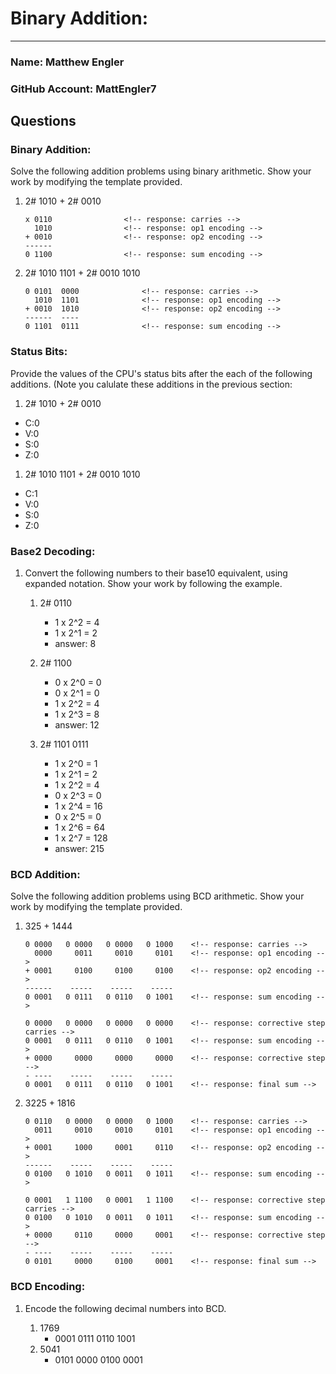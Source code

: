 # Binary Addition:
---
### Name: Matthew Engler                               <!-- response -->
### GitHub Account: MattEngler7                     <!-- response -->

## Questions


### Binary Addition:

Solve the following addition problems using binary arithmetic. Show your work by modifying the template provided.

1. 2# 1010 + 2# 0010 
   ```
   x 0110                <!-- response: carries -->
     1010                <!-- response: op1 encoding -->
   + 0010                <!-- response: op2 encoding -->
   ------            
   0 1100                <!-- response: sum encoding -->
   ```

1. 2# 1010 1101  +  2# 0010 1010
   ```
   0 0101  0000              <!-- response: carries -->
     1010  1101              <!-- response: op1 encoding -->
   + 0010  1010              <!-- response: op2 encoding -->
   ------  ----          
   0 1101  0111              <!-- response: sum encoding -->
   ```

### Status Bits:
Provide the values of the CPU's status bits after the each of the following additions.  (Note you calulate these additions in the previous section:

1. 2# 1010 + 2# 0010 
  - C:0    <!-- response: -->
  - V:0    <!-- response: -->
  - S:0    <!-- response: -->
  - Z:0    <!-- response: -->

1. 2# 1010 1101  +  2# 0010 1010
  - C:1    <!-- response: -->
  - V:0    <!-- response: -->
  - S:0    <!-- response: -->
  - Z:0    <!-- response: -->

### Base2 Decoding:
1. Convert the following numbers to their base10 equivalent, using expanded notation.
Show your work by following the example.

   1. 2# 0110           
      - 1 x 2^2 = 4    <!-- response -->
      - 1 x 2^1 = 2    <!-- response -->
      - answer: 8      <!-- response -->

   1. 2# 1100          <!-- response: 1100 -->
      - 0 x 2^0 = 0    <!-- response -->
      - 0 x 2^1 = 0    <!-- response -->
      - 1 x 2^2 = 4    <!-- response -->
      - 1 x 2^3 = 8    <!-- response -->
      - answer: 12       <!-- response -->


   1. 2# 1101 0111     <!-- response: 1101 0111 -->
      - 1 x 2^0 = 1    <!-- response -->
      - 1 x 2^1 = 2    <!-- response -->
      - 1 x 2^2 = 4    <!-- response -->
      - 0 x 2^3 = 0    <!-- response -->
      - 1 x 2^4 = 16   <!-- response -->
      - 0 x 2^5 = 0    <!-- response -->
      - 1 x 2^6 = 64   <!-- response -->
      - 1 x 2^7 = 128  <!-- response -->
      - answer: 215    <!-- response -->


### BCD Addition:

Solve the following addition problems using BCD arithmetic. Show your work by modifying the template provided.

1. 325 + 1444                           <!-- response: BCD: 325 + 1444 -->
   ```
   0 0000   0 0000   0 0000   0 1000    <!-- response: carries -->
     0000     0011     0010     0101    <!-- response: op1 encoding -->
   + 0001     0100     0100     0100    <!-- response: op2 encoding -->
   ------    -----    -----    -----
   0 0001   0 0111   0 0110   0 1001    <!-- response: sum encoding -->

   0 0000   0 0000   0 0000   0 0000    <!-- response: corrective step carries -->
   0 0001   0 0111   0 0110   0 1001    <!-- response: sum encoding -->
   + 0000     0000     0000     0000    <!-- response: corrective step -->
   - ----    -----    -----    -----
   0 0001   0 0111   0 0110   0 1001    <!-- response: final sum -->
   ```

1. 3225 + 1816                          <!-- response: BCD: 3225 + 1816  -->
   ```
   0 0110   0 0000   0 0000   0 1000    <!-- response: carries -->
     0011     0010     0010     0101    <!-- response: op1 encoding -->
   + 0001     1000     0001     0110    <!-- response: op2 encoding -->
   ------    -----    -----    -----
   0 0100   0 1010   0 0011   0 1011    <!-- response: sum encoding -->

   0 0001   1 1100   0 0001   1 1100    <!-- response: corrective step carries -->
   0 0100   0 1010   0 0011   0 1011    <!-- response: sum encoding -->
   + 0000     0110     0000     0001    <!-- response: corrective step -->
   - ----    -----    -----    -----
   0 0101     0000     0100     0001    <!-- response: final sum -->
   ```

### BCD Encoding:
1. Encode the following decimal numbers into BCD.

   1. 1769
      - 0001 0111 0110 1001     <!-- response -->
   1. 5041
      - 0101 0000 0100 0001     <!-- response -->
 


